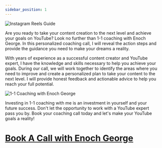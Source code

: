 ```yaml
---
sidebar_position: 1
---
```

![Instagram Reels Guide](https://trafficbingoassets.s3.us-east-2.amazonaws.com/instagramreelsbook.png)

Are you ready to take your content creation to the next level and achieve your goals on YouTube? Look no further than 1-1 coaching with Enoch George. In this personalized coaching call, I will reveal the action steps and provide the guidance you need to make your dreams a reality.

With years of experience as a successful content creator and YouTube expert, I have the knowledge and skills necessary to help you achieve your goals. During our call, we will work together to identify the areas where you need to improve and create a personalized plan to take your content to the next level. I will provide honest feedback and actionable advice to help you reach your full potential.

![1-1 Coaching with Enoch George](https://trafficbingoassets.s3.us-east-2.amazonaws.com/11+coaching+with+enoch+george.png)

Investing in 1-1 coaching with me is an investment in yourself and your future success. Don't let the opportunity to work with a YouTube expert pass you by. Book your coaching call today and let's make your YouTube goals a reality!

# [Book A Call with Enoch George](https://buildbusiness.online/courses/youtube-secrets/)  

